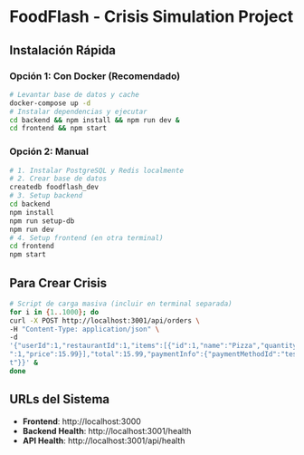 # FoodFlash - Crisis Simulation Project
## Instalación Rápida
### Opción 1: Con Docker (Recomendado)
```bash
# Levantar base de datos y cache
docker-compose up -d
# Instalar dependencias y ejecutar
cd backend && npm install && npm run dev &
cd frontend && npm start
```
### Opción 2: Manual
```bash
# 1. Instalar PostgreSQL y Redis localmente
# 2. Crear base de datos
createdb foodflash_dev
# 3. Setup backend
cd backend
npm install
npm run setup-db
npm run dev
# 4. Setup frontend (en otra terminal)
cd frontend
npm start
```
## Para Crear Crisis
```bash
# Script de carga masiva (incluir en terminal separada)
for i in {1..1000}; do
curl -X POST http://localhost:3001/api/orders \
-H "Content-Type: application/json" \
-d
'{"userId":1,"restaurantId":1,"items":[{"id":1,"name":"Pizza","quantity
":1,"price":15.99}],"total":15.99,"paymentInfo":{"paymentMethodId":"tes
t"}}' &
done
```
## URLs del Sistema
- **Frontend**: http://localhost:3000
- **Backend Health**: http://localhost:3001/health
- **API Health**: http://localhost:3001/api/health
